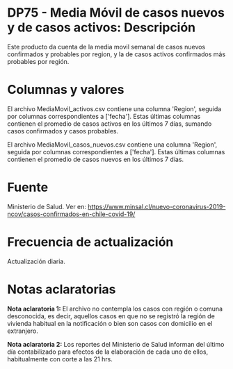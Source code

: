 # DP75 - Media Móvil de casos nuevos y de casos activos: Descripción
Este producto da cuenta de la media movil semanal de casos nuevos confirmados y probables por region, y la de casos activos confirmados más probables por región. 

# Columnas y valores
El archivo MediaMovil_activos.csv contiene una columna 'Region', seguida por columnas correspondientes a ['fecha']. 
Estas últimas columnas contienen el promedio de casos activos en los últimos 7 días, sumando casos confirmados y casos probables.

El archivo MediaMovil_casos_nuevos.csv contiene una columna 'Region', seguida por columnas correspondientes a ['fecha']. 
Estas últimas columnas contienen el promedio de casos nuevos en los últimos 7 días.

# Fuente
Ministerio de Salud. Ver en:
https://www.minsal.cl/nuevo-coronavirus-2019-ncov/casos-confirmados-en-chile-covid-19/

# Frecuencia de actualización
Actualización diaria. 

# Notas aclaratorias

**Nota aclaratoria 1:** El archivo no contempla los casos con región o comuna desconocida, es decir, aquellos casos en que no se registró la región de vivienda habitual en la notificación o bien son casos con domicilio en el extranjero.

**Nota aclaratoria 2:**  Los reportes del Ministerio de Salud informan del último día contabilizado para efectos de la elaboración de cada uno de ellos, habitualmente con corte a las 21 hrs. 
